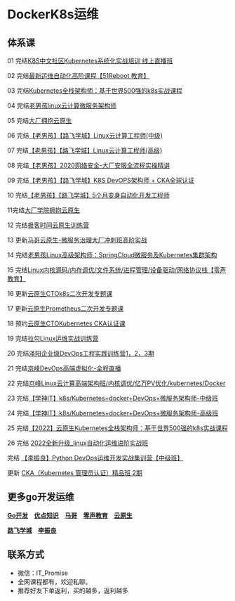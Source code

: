# DockerK8s运维



## **体系课**

01 完结[K8S中文社区Kubernetes系统化实战培训 线上直播班](https://www.bagevent.com/event/5951498)

02 完结[最新运维自动化高阶课程【51Reboot 教育】](https://ke.qq.com/course/3138265)

03 完结[Kubernetes全栈架构师：基于世界500强的k8s实战课程](https://ke.qq.com/course/2738602)

04 完结[老男孩linux云计算微服务架构师](https://edu.51cto.com/course/24320.html)

05 完结[大厂拥抱云原生](https://www.itdachang.com/)

06 完结[【老男孩】【路飞学城】Linux云计算工程师(中级)](https://www.luffycity.com/employment-course/2/detail)

07 完结[【老男孩】【路飞学城】Linux云计算工程师(高级)](https://www.luffycity.com/employment-course/3/detail)

08 完结[【老男孩】2020网络安全-大厂安服全流程实操精讲](https://edu.51cto.com/topic/3161.html)

09 完结[【老男孩】【路飞学城】K8S DevOPS架构师 + CKA全球认证](https://www.luffycity.com/light-course)

10 完结[【老男孩】【路飞学城】5个月变身自动化开发工程师](https://www.luffycity.com/light-course/automation-python)

11完结[大厂学院拥抱云原生](https://www.itdachang.com/)

12 完结[极客时间云原生训练营](https://time.geekbang.org/article/393711)

13 更新[马哥云原生-微服务治理大厂冲刺班高阶实战](https://ke.qq.com/course/340397)

14 完结[老男孩Linux高级架构师：SpringCloud微服务及Kubernetes集群架构](https://ke.qq.com/course/2772849)

15 完结[Linux内核源码/内存调优/文件系统/进程管理/设备驱动/网络协议栈【零声教育】](https://ke.qq.com/course/3294666)

16 更新[云原生CTOk8s二次开发专题课](https://appc3qeyofl7606.h5.xiaoeknow.com/v1/goods/goods_detail/p_61837e09e4b0d721e3af2f0d)

17 更新[云原生Prometheus二次开发专题课](https://appc3qeyofl7606.h5.xiaoeknow.com/v1/goods/goods_detail/p_61ee7d43e4b02b8258466a18)

18 预约[云原生CTOKubernetes CKA认证课](https://appc3qeyofl7606.h5.xiaoeknow.com/v1/goods/goods_detail/p_61f3a009e4b066e960820902)

19 完结[拉勾Linux运维实战训练营](https://edu.lagou.com/growth/sem/operations.html)

20 完结[泽阳企业级DevOps工程实践训练营1，2，3期](https://ke.qq.com/course/3456756)

21 完结[京峰DevOps高端虚拟化-全程直播](https://ke.qq.com/course/297413)

22 完结[京峰Linux云计算高端架构班/内核调优/亿万PV优化/kubernetes/Docker](https://ke.qq.com/course/232664)

23 完结[【学神IT】k8s/Kubernetes+docker+DevOps+微服务架构师-中级班](https://ke.qq.com/course/334820)

24 完结[【学神IT】k8s/Kubernetes+docker+DevOps+微服务架构师-高级班](https://ke.qq.com/course/449387)

25 完结[【2022】云原生Kubernetes全栈架构师：基于世界500强的k8s实战课程](https://medu.51cto.com/course/23845.html)

26 完结 [2022全新升级_linux自动化运维进阶实战班](https://ke.qq.com/course/393257)

完结 [【李振良】Python DevOps运维开发实战集训营【中级班】](https://ke.qq.com/course/320021)

更新 [CKA（Kubernetes 管理员认证）精品班 2期](https://e.51cto.com/training_1085.html)



## **更多go开发运维**

[**Go开发**](./Go开发.md) [**优点知识**](./优点知识.md) [**马哥**](./马哥.md) [**零声教育**](./零声教育.md) [**云原生**](./云原生.md)

[**路飞学城**](./路飞学城.md) [**李振良**](./阿良.md)



## **联系方式**

-  微信：IT_Promise
-  全网课程都有，欢迎私聊。
-  推荐好友下单返利，买的越多，返利越多